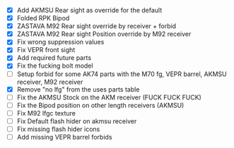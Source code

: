 - [x] Add AKMSU Rear sight as override for the default
- [x] Folded RPK Bipod
- [x] ZASTAVA M92 Rear sight override by receiver + forbid
- [x] ZASTAVA M92 Rear sight Position override by M92 receiver
- [x] Fix wrong suppression values
- [x] Fix VEPR front sight
- [x] Add required future parts
- [x] Fix the fucking bolt model
- [ ] Setup forbid for some AK74 parts with the M70 fg, VEPR barrel, AKMSU receiver, M92 receiver
- [x] Remove "no lfg" from the uses parts table
- [ ] Fix the AKMSU Stock on the AKM receiver (FUCK FUCK FUCK)
- [ ] Fix the Bipod position on other length receivers (AKMSU)
- [ ] Fix M92 lfgc texture
- [ ] Fix Default flash hider on akmsu receiver
- [ ] Fix missing flash hider icons
- [ ] Add missing VEPR barrel forbids